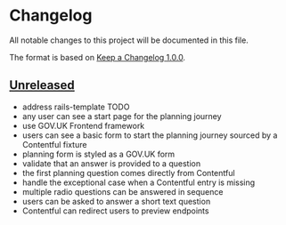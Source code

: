 # Changelog

All notable changes to this project will be documented in this file.

The format is based on [Keep a Changelog 1.0.0].

## [Unreleased]

- address rails-template TODO
- any user can see a start page for the planning journey
- use GOV.UK Frontend framework
- users can see a basic form to start the planning journey sourced by a
Contentful fixture
- planning form is styled as a GOV.UK form
- validate that an answer is provided to a question
- the first planning question comes directly from Contentful
- handle the exceptional case when a Contentful entry is missing
- multiple radio questions can be answered in sequence
- users can be asked to answer a short text question
- Contentful can redirect users to preview endpoints

[unreleased]: TODO
[keep a changelog 1.0.0]: https://keepachangelog.com/en/1.0.0/
